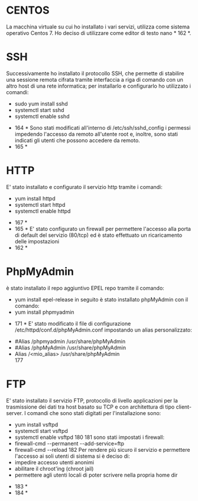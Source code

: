 # CENTOS
La macchina virtuale su cui ho installato i vari servizi, utilizza come sistema operativo Centos 7. Ho deciso di utilizzare come editor di testo nano * 162 *.

# SSH
Successivamente ho installato il protocollo SSH, che permette di stabilire una sessione remota cifrata tramite interfaccia a riga di comando con un altro host di una rete informatica; per installarlo e configurarlo  ho utilizzato i comandi:
- sudo yum install sshd
- systemctl start sshd
- systemctl enable sshd
* 164 *
Sono stati modificati all'interno di /etc/ssh/sshd_config i permessi impedendo l'accesso da remoto all'utente root e, inoltre, sono stati indicati gli utenti che possono accedere da remoto.
* 165 *

# HTTP
E' stato installato e configurato il servizio http tramite i comandi:
- yum install httpd
- systemctl start httpd
- systemctl enable httpd
 * 167 *
 * 165 *
E' stato configurato un firewall per permettere l'accesso alla porta di default del servizio (80/tcp) ed è stato effettuato un 
ricaricamento delle impostazioni 
* 162 *

# PhpMyAdmin
è stato installato il repo aggiuntivo EPEL repo tramite il comando:
- yum install epel-release
in seguito è stato installato  phpMyAdmin con il comando:
- yum install phpmyadmin
 * 171 *
E' stato modificato il file di configurazione /etc/httpd/conf.d/phpMyAdmin.conf impostando un alias personalizzato:
- #Alias /phpmyadmin /usr/share/phpMyAdmin
- #Alias /phpMyAdmin /usr/share/phpMyAdmin
- Alias /<mio_alias> /usr/share/phpMyAdmin<br>
177 

# FTP
E' stato installato il servizio FTP, protocollo di livello applicazioni per la trasmissione dei dati tra host basato su TCP 
e con architettura di tipo client-server.
I comandi che sono stati digitati per l'installazione sono:
- yum install vsftpd
- systemctl start vsftpd
- systemctl enable vsftpd
180
181
sono stati impostati i firewall:
- firewall-cmd --permanent --add-service=ftp
- firewall-cmd --reload
182
Per rendere più sicuro il servizio e permettere l'accesso ai soli utenti di sistema si è deciso di:
- impedire accesso utenti anonimi
- abilitare il chroot'ing (chroot jail)
- permettere agli utenti locali di poter scrivere nella propria home dir
* 183 *
* 184 *
